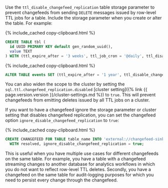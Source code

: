 Use the `ttl_disable_changefeed_replication` table storage parameter to prevent changefeeds from sending `DELETE` messages issued by row-level TTL jobs for a table. Include the storage parameter when you create or alter the table. For example:

{% include_cached copy-clipboard.html %}
~~~ sql
CREATE TABLE tbl (
  id UUID PRIMARY KEY default gen_random_uuid(),
  value TEXT
) WITH (ttl_expire_after = '3 weeks', ttl_job_cron = '@daily', ttl_disable_changefeed_replication = 'true');
~~~

{% include_cached copy-clipboard.html %}
~~~ sql
ALTER TABLE events SET (ttl_expire_after = '1 year', ttl_disable_changefeed_replication = 'true');
~~~

You can also widen the scope to the cluster by setting the `sql.ttl.changefeed_replication.disabled` [cluster setting]({% link {{ page.version.version }}/cluster-settings.md %}) to `true`. This will prevent changefeeds from emitting deletes issued by all TTL jobs on a cluster.

If you want to have a changefeed ignore the storage parameter or cluster setting that disables changefeed replication, you can set the changefeed option `ignore_disable_changefeed_replication` to `true`:

{% include_cached copy-clipboard.html %}
~~~ sql
CREATE CHANGEFEED FOR TABLE table_name INTO 'external://changefeed-sink'
  WITH resolved, ignore_disable_changefeed_replication = true;
~~~

This is useful when you have multiple use cases for different changefeeds on the same table. For example, you have a table with a changefeed streaming changes to another database for analytics workflows in which you do not want to reflect row-level TTL deletes. Secondly, you have a changefeed on the same table for audit-logging purposes for which you need to persist every change through the changefeed.